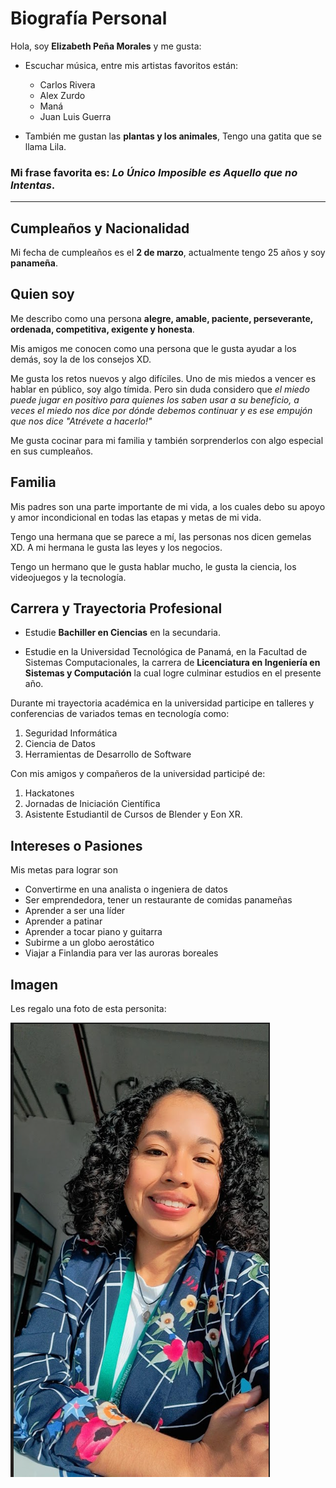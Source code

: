 # Biografía Personal 

Hola, soy **Elizabeth Peña Morales** y me gusta:

- Escuchar música, entre mis artistas favoritos están:
    - Carlos Rivera
    - Alex Zurdo
    - Maná
    - Juan Luis Guerra

- También me gustan las **plantas y los animales**, Tengo una gatita que se llama Lila. 
### Mi frase favorita es: ***Lo Único Imposible es Aquello que no Intentas***.

***
## **Cumpleaños y Nacionalidad**
Mi fecha de cumpleaños es el **2 de marzo**, actualmente tengo 25 años y soy **panameña**. 

## **Quien soy**
Me describo como una persona **alegre, amable, paciente, perseverante, ordenada, competitiva, exigente y honesta**. 

Mis amigos me conocen como una persona que le gusta ayudar a los demás, soy la de los consejos XD. 

Me gusta los retos nuevos y algo difíciles. Uno de mis miedos a vencer es hablar en público, soy algo tímida. Pero sin duda considero que *el miedo puede jugar en positivo para quienes los saben usar a su beneficio, a veces el miedo nos dice por dónde debemos continuar y es ese empujón que nos dice "Atrévete a hacerlo!"* 

Me gusta cocinar para mi familia y también sorprenderlos con algo especial en sus cumpleaños.


## **Familia**
Mis padres son una parte importante de mi vida, a los cuales debo su apoyo y amor incondicional en todas las etapas y metas de mi vida.

Tengo una hermana que se parece a mí, las personas nos dicen gemelas XD. A mi hermana le gusta las leyes y los negocios.

Tengo un hermano que le gusta hablar mucho, le gusta la ciencia, los videojuegos y la tecnología. 

## **Carrera y Trayectoria Profesional**
- Estudie **Bachiller en Ciencias** en la secundaria.
  
- Estudie en la Universidad Tecnológica de Panamá, en la Facultad de Sistemas Computacionales, la carrera de **Licenciatura en Ingeniería en Sistemas y Computación** la cual logre culminar estudios en el presente año.
  
Durante mi trayectoria académica en la universidad participe en talleres y conferencias de variados temas en tecnología como:
1. Seguridad Informática
2. Ciencia de Datos
3. Herramientas de Desarrollo de Software

Con mis amigos y compañeros de la universidad participé de:

1. Hackatones
2. Jornadas de Iniciación Científica
3. Asistente Estudiantil de Cursos de Blender y Eon XR. 


## **Intereses o Pasiones**
Mis metas para lograr son
- Convertirme en una analista o ingeniera de datos 
- Ser emprendedora, tener un restaurante de comidas panameñas 
- Aprender a ser una líder 
- Aprender a patinar
- Aprender a tocar piano y guitarra
- Subirme a un globo aerostático
- Viajar a Finlandia para ver las auroras boreales
 
## **Imagen**

Les regalo una foto de esta personita:

![Imagen](Foto_Biografia.png)

